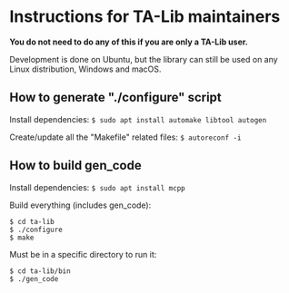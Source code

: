 # Instructions for TA-Lib maintainers
**You do not need to do any of this if you are only a TA-Lib user.**

Development is done on Ubuntu, but the library can still be used on any Linux distribution, Windows and macOS.

## How to generate "./configure" script
Install dependencies:
```$ sudo apt install automake libtool autogen```

Create/update all the "Makefile" related files:
```$ autoreconf -i```

## How to build gen_code
Install dependencies:
```$ sudo apt install mcpp```

Build everything (includes gen_code):
```
$ cd ta-lib
$ ./configure
$ make
```

Must be in a specific directory to run it:
```
$ cd ta-lib/bin
$ ./gen_code
```
